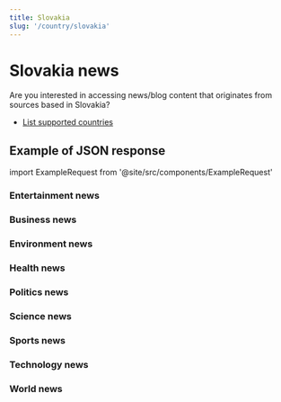 ```yaml
---
title: Slovakia
slug: '/country/slovakia'
---
```


# Slovakia news

Are you interested in accessing news/blog content that originates from sources based in Slovakia?

- [List supported countries](/get-articles/countries)

## Example of JSON response

import ExampleRequest from '@site/src/components/ExampleRequest'

### Entertainment news
<ExampleRequest url="https://api.apitube.io/v1/news/articles?limit=2&category=news/Arts_and_Entertainment&language=sk"></ExampleRequest>

### Business news
<ExampleRequest url="https://api.apitube.io/v1/news/articles?limit=2&category=news/Business&language=sk"></ExampleRequest>

### Environment news
<ExampleRequest url="https://api.apitube.io/v1/news/articles?limit=2&category=news/Environment&language=sk"></ExampleRequest>

### Health news
<ExampleRequest url="https://api.apitube.io/v1/news/articles?limit=2&category=news/Health&language=sk"></ExampleRequest>

### Politics news
<ExampleRequest url="https://api.apitube.io/v1/news/articles?limit=2&category=news/Politics&language=sk"></ExampleRequest>

### Science news
<ExampleRequest url="https://api.apitube.io/v1/news/articles?limit=2&category=news/Science&language=sk"></ExampleRequest>

### Sports news
<ExampleRequest url="https://api.apitube.io/v1/news/articles?limit=2&category=news/Sports&language=sk"></ExampleRequest>

### Technology news
<ExampleRequest url="https://api.apitube.io/v1/news/articles?limit=2&category=news/Technology&language=sk"></ExampleRequest>

### World news
<ExampleRequest url="https://api.apitube.io/v1/news/articles?limit=2&category=news/World&language=sk"></ExampleRequest>

